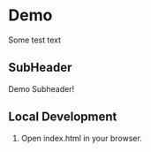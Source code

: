 # Demo

Some test text

## SubHeader

Demo Subheader!

## Local Development

1. Open index.html in your browser.
